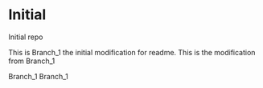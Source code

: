 # Initial
Initial repo

This is Branch_1 the initial modification for readme. This is the modification from Branch_1

Branch_1
Branch_1
